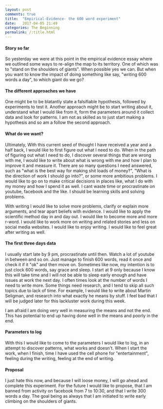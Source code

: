 ```yaml
---
layout: post
comments: true
title:  "Empirical-Evidence- the 600 word experiment"
date:   2017-04-05 21:49
categories: The Beginning
permalink: /:title.html
---
```


#### **Story so far**

So yesterday we were at this point in the empirical evidence essay where we outlined some ways to re-align the map to its territory. One of which was to "stand on the shoulders of giants". When possible yes we can. But when you want to know the impact of doing something like say, "writing 600 words a day", to which giant do we go?

#### **The different approaches we have**
One might be to be blatantly state a falsifiable hypothesis, followed by experiments to test it. Another approach might be to start writing about it, understand what I would like from it, form the parameters around it collect data and look for patterns. I am not as skilled as to just start making a hypothesis and so am a follow the second approach. 

#### **What do we want?**

Ultimately, With this current seed of thought I have received a year and a half back, I would like to first figure out what I need to do. When in the path of figuring out what I need to do, I discover several things that are wrong with me, I would like to write about what is wrong with me and how I plan to improve it and measure it. There are so many questions I need answered, such as "what is the best way for making shit loads of money?", "What is the direction of work I should go into?", or some more ambitious problems. I would like to go on to make critical decisions in places like, what I do with my money and how I spend it as well. I cant waste time or procrastinate on youtube, facebook and the like. I should be learning skills and solving problems.

With writing I would like to solve more problems, clarify or explain more arguments, and tear apart beliefs with evidence. I would like to apply the scientific method day in and day out. I would like to become more and more r-word. I would like to work more on writing and related stories and less on social media websites. I would like to enjoy writing. I would like to feel great after writing as well.

#### **The first three days data**

I usually start late by 9 pm, procrastinate until then. Watch a lot of youtube in between and so on. Just manage to finish 600 words, read it once and check it if it "ok" and then move on. Sometimes like now, my intention is to just clock 600 words, say grace and sleep. I start at 9 only because I know this will take time and I will not be able to sleep early enough and have issues at work the next day. I often times look at the number of words I need to write more. Some things need research, and I tend to skip all such topics due to lack of time. For example, I would like to write about Martin Seligman, and research into what exactly he means by stuff. I feel bad that I will be judged later for this lackluster work during this week.

I am afraid I am doing very well in measuring the means and not the end. This has potential to end up having done well in the means and poorly in the end.

#### **Parameters to log**

With this I would like to come to the parameters I would like to log, in an attempt to discover patterns, what works and doesn't.
When I start the work, when I finish, time I have used the cell phone for "entertainment", feeling during the writing, feeling at the end of writing.

#### **Proposal**

I just hate this now, and because I will loose money, I will go ahead and complete this experiment. For the future I would like to propose, that I am banned from activity on facebook from 7 to 10:30, and that I write 300 words a day. The goal being as always that I am initiated to write early climbing on the shoulders of giants.


